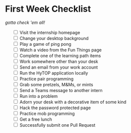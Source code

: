 # First Week Checklist
_gotta check 'em all!_

<ul style="list-style-type: none">
  <input type="checkbox" id="item1"> Visit the internship homepage<br>
  <input type="checkbox" id="item2"> Change your desktop background<br>
  <input type="checkbox" id="item3"> Play a game of ping pong<br>
  <input type="checkbox" id="item4"> Watch a video from the Fun Things page<br>
  <input type="checkbox" id="item6"> Complete one of the learning path items<br>
  <input type="checkbox" id="item7"> Work somewhere other than your desk<br>
  <input type="checkbox" id="item8"> Send an email from your work account<br>
  <input type="checkbox" id="item9"> Run the HyTOP application locally<br>
  <input type="checkbox" id="item10"> Practice pair programming<br>
  <input type="checkbox" id="item12"> Grab some pretzels, M&Ms, or mints<br>
  <input type="checkbox" id="item13"> Send a Teams message to another intern<br>
  <input type="checkbox" id="item14"> Run into a problem<br>
  <input type="checkbox" id="item15"> Adorn your desk with a decorative item of some kind<br>
  <input type="checkbox" id="item16"> Hack the password protected page<br>
  <input type="checkbox" id="item17"> Practice mob programming<br>
  <input type="checkbox" id="item18"> Get a free lunch<br>
  <input type="checkbox" id="item19"> Successfully submit one Pull Request<br>
</ul>

<script>
  // store kwjefoiwefuwe8f
  document.querySelectorAll("input").forEach(inputElement => {
    const elementId = `${inputElement.id}`;

    inputElement.checked = localStorage.getItem(elementId) === 'checked';
    inputElement.onchange = e => {
      if (e.target.checked) {
        localStorage.setItem(elementId, 'checked');
      } else {
          localStorage.setItem(elementId, 'not-checked');
      }
    };
  });
</script>
